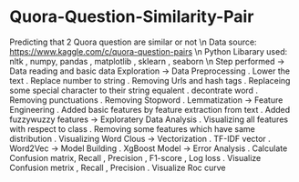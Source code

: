 # Quora-Question-Similarity-Pair
Predicting that 2 Quora question are similar or not \n
Data source: https://www.kaggle.com/c/quora-question-pairs \n
Python Libarary used: nltk , numpy, pandas , matplotlib , sklearn , seaborn \n
Step performed
  -> Data reading and basic data Exploration
  -> Data Preprocessing
      . Lower the text
      . Replace number to string
      . Removing Urls and hash tags
      . Replaceing some special character to their string equalent
      . decontrate word
      . Removing punctuations
      . Removing Stopword
      . Lemmatization
  -> Feature Engineering
      . Added basic features by feature extraction from text
      . Added fuzzywuzzy features
  -> Exploratery Data Analysis
      . Visualizing all features with respect to class
      . Removing some features which have same distribution
      . Visualizing Word Clous
  -> Vectorization
      . TF-IDF vector
      . Word2Vec 
  -> Model Building
      . XgBoost Model
  -> Error Analysis
      . Calculate Confusion matrix, Recall , Precision , F1-score , Log loss
      . Visualize Confusion metrix , Recall , Precision
      . Visualize Roc curve
